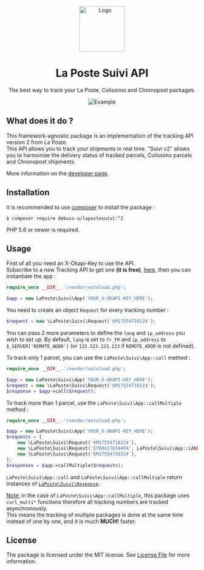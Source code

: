 <p align="center"><img src="https://www.dropbox.com/s/w571kzdajy2ydas/lapostesuivi.jpg?raw=1" alt="Logo" height="120" /></p>
<h1 align="center">La Poste Suivi API</h1>
<p align="center">The best way to track your La Poste, Colissimo and Chronopost packages.</p>

<p align="center"><img src="https://www.dropbox.com/s/60uc9xqq0f3mzl4/lapostesuivi_example.png?raw=1" alt="Example" /></p>

## What does it do ?

This framework-agnostic package is an implementation of the tracking API version 2 from La Poste.  
This API allows you to track your shipments in real time. "Suivi v2" allows you to harmonize the delivery status of tracked parcels, Colissimo parcels and Chronopost shipments.

More information on the [developer page](https://developer.laposte.fr/products/suivi/2).

## Installation

It is recommended to use [composer](https://getcomposer.org/) to install the package :

```
$ composer require debuss-a/lapostesuivi:^2 
```

PHP 5.6 or newer is required.

## Usage

First of all you need an X-Okapi-Key to use the API.  
Subscribe to a new Tracking API to get one **(it is free)**, [here](https://developer.laposte.fr/products/suivi/2), then you can instantiate the app :

```php
require_once __DIR__.'/vendor/autoload.php';

$app = new LaPoste\Suivi\App('YOUR_X-OKAPI-KEY_HERE');
```

You need to create an object `Request` for every tracking number :

```php
$request = new \LaPoste\Suivi\Request('6M17554710224');
``` 

You can pass 2 more parameters to define the `lang` and `ip_address` you wish to set up.
By default, `lang` is set to `fr_FR` and `ip_address` to `$_SERVER['REMOTE_ADDR']` (or `123.123.123.123` if `REMOTE_ADDR` is not defined).

To track only 1 parcel, you can use the `LaPoste\Suivi\App::call` method :

```php
require_once __DIR__.'/vendor/autoload.php';

$app = new LaPoste\Suivi\App('YOUR_X-OKAPI-KEY_HERE');
$request = new \LaPoste\Suivi\Request('6M17554710224');
$response = $app->call($request);
```

To track more than 1 parcel, use the `LaPoste\Suivi\App::callMultiple` method :

```php
require_once __DIR__.'/vendor/autoload.php';

$app = new LaPoste\Suivi\App('YOUR_X-OKAPI-KEY_HERE');
$requests = [
    new \LaPoste\Suivi\Request('6M17554710224'),
    new \LaPoste\Suivi\Request('EY604176344FR', LaPoste\Suivi\App::LANG_EN),
    new \LaPoste\Suivi\Request('6M17554710224'),
];
$responses = $app->callMultiple($requests);
```

`LaPoste\Suivi\App::call` and `LaPoste\Suivi\App::callMultiple` return instances of [`LaPoste\Suivi\Response`](https://github.com/debuss/lapostesuivi/blob/master/src/Suivi/Response.php).

<ins>Note:</ins> in the case of `LaPoste\Suivi\App::callMultiple`, this package uses `curl_multi*` functions therefore all tracking numbers are tracked asynchronously.  
This means the tracking of multiple packages is done at the same time instead of one by one, and it is much **MUCH!** faster.

## License

The package is licensed under the MIT license. See [License File](https://github.com/debuss/lapostesuivi/blob/master/LICENSE.md) for more information.
